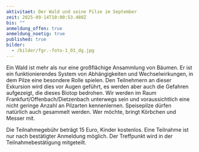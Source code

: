 ```yaml
---
aktivitaet: Der Wald und seine Pilze im September
zeit: 2025-09-14T10:00:53.480Z
bis: ""
anmeldung_offen: true
anmeldung_noetig: true
published: true
bilder:
  - /bilder/fgr.-foto-1_01_dg.jpg
---
```

Ein Wald ist mehr als nur eine großflächige Ansammlung von Bäumen. Er ist ein funktionierendes System von Abhängigkeiten und Wechselwirkungen, in dem Pilze eine besondere Rolle spielen. Den Teilnehmern an dieser Exkursion wird dies vor Augen geführt, es werden aber auch die Gefahren aufgezeigt, die dieses Biotop bedrohen. Wir werden im Raum Frankfurt/Offenbach/Dietzenbach unterwegs sein und voraussichtlich eine nicht geringe Anzahl an Pilzarten kennenlernen. Speisepilze dürfen natürlich auch gesammelt werden. Wer möchte, bringt Körbchen und Messer mit.

Die Teilnahmegebühr beträgt 15 Euro, Kinder kostenlos. Eine Teilnahme ist nur nach bestätigter Anmeldung möglich. Der Treffpunkt wird in der Teilnahmebestätigung mitgeteilt.